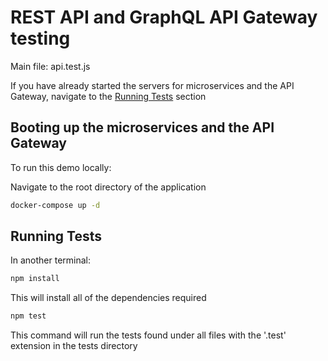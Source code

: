 # REST API and GraphQL API Gateway testing

Main file: api.test.js

If you have already started the servers for microservices and the API Gateway, navigate to the [Running Tests](#tests) section

## Booting up the microservices and the API Gateway

To run this demo locally:

Navigate to the root directory of the application

```bash
docker-compose up -d
```

## <a name="tests">Running Tests

</a>

In another terminal:

```bash
npm install
```

This will install all of the dependencies required

```bash
npm test
```

This command will run the tests found under all files with the '.test' extension in the tests directory
